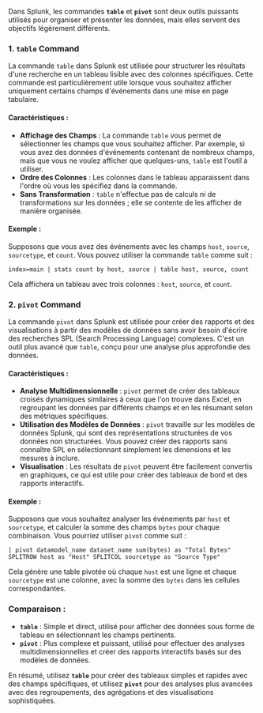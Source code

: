 Dans Splunk, les commandes **`table`** et **`pivot`** sont deux outils puissants utilisés pour organiser et présenter les données, mais elles servent des objectifs légèrement différents.

### 1. **`table` Command**

La commande `table` dans Splunk est utilisée pour structurer les résultats d'une recherche en un tableau lisible avec des colonnes spécifiques. Cette commande est particulièrement utile lorsque vous souhaitez afficher uniquement certains champs d'événements dans une mise en page tabulaire.

#### Caractéristiques :
- **Affichage des Champs** : La commande `table` vous permet de sélectionner les champs que vous souhaitez afficher. Par exemple, si vous avez des données d'événements contenant de nombreux champs, mais que vous ne voulez afficher que quelques-uns, `table` est l'outil à utiliser.
- **Ordre des Colonnes** : Les colonnes dans le tableau apparaissent dans l'ordre où vous les spécifiez dans la commande.
- **Sans Transformation** : `table` n'effectue pas de calculs ni de transformations sur les données ; elle se contente de les afficher de manière organisée.

#### Exemple :
Supposons que vous avez des événements avec les champs `host`, `source`, `sourcetype`, et `count`. Vous pouvez utiliser la commande `table` comme suit :

```spl
index=main | stats count by host, source | table host, source, count
```

Cela affichera un tableau avec trois colonnes : `host`, `source`, et `count`.

### 2. **`pivot` Command**

La commande `pivot` dans Splunk est utilisée pour créer des rapports et des visualisations à partir des modèles de données sans avoir besoin d'écrire des recherches SPL (Search Processing Language) complexes. C'est un outil plus avancé que `table`, conçu pour une analyse plus approfondie des données.

#### Caractéristiques :
- **Analyse Multidimensionnelle** : `pivot` permet de créer des tableaux croisés dynamiques similaires à ceux que l'on trouve dans Excel, en regroupant les données par différents champs et en les résumant selon des métriques spécifiques.
- **Utilisation des Modèles de Données** : `pivot` travaille sur les modèles de données Splunk, qui sont des représentations structurées de vos données non structurées. Vous pouvez créer des rapports sans connaître SPL en sélectionnant simplement les dimensions et les mesures à inclure.
- **Visualisation** : Les résultats de `pivot` peuvent être facilement convertis en graphiques, ce qui est utile pour créer des tableaux de bord et des rapports interactifs.

#### Exemple :
Supposons que vous souhaitez analyser les événements par `host` et `sourcetype`, et calculer la somme des champs `bytes` pour chaque combinaison. Vous pourriez utiliser `pivot` comme suit :

```spl
| pivot datamodel_name dataset_name sum(bytes) as "Total Bytes" SPLITROW host as "Host" SPLITCOL sourcetype as "Source Type"
```

Cela génère une table pivotée où chaque `host` est une ligne et chaque `sourcetype` est une colonne, avec la somme des `bytes` dans les cellules correspondantes.

### Comparaison :
- **`table`** : Simple et direct, utilisé pour afficher des données sous forme de tableau en sélectionnant les champs pertinents.
- **`pivot`** : Plus complexe et puissant, utilisé pour effectuer des analyses multidimensionnelles et créer des rapports interactifs basés sur des modèles de données.

En résumé, utilisez **`table`** pour créer des tableaux simples et rapides avec des champs spécifiques, et utilisez **`pivot`** pour des analyses plus avancées avec des regroupements, des agrégations et des visualisations sophistiquées.